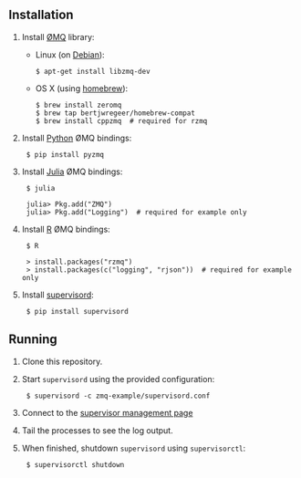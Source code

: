 Installation
------------

1. Install [ØMQ](http://zeromq.org/) library:
      - Linux (on [Debian](http://debian.org/)):

            $ apt-get install libzmq-dev

      - OS X (using [homebrew](http://brew.sh/)):

            $ brew install zeromq
            $ brew tap bertjwregeer/homebrew-compat
            $ brew install cppzmq  # required for rzmq

2. Install [Python](http://python.org/) ØMQ bindings:

        $ pip install pyzmq

3. Install [Julia](http://julialang.org/) ØMQ bindings:

        $ julia

        julia> Pkg.add("ZMQ")
        julia> Pkg.add("Logging")  # required for example only

4. Install [R](http://r-project.org/) ØMQ bindings:

        $ R

        > install.packages("rzmq")
        > install.packages(c("logging", "rjson"))  # required for example only

5. Install [supervisord](http://supervisord.org/):

        $ pip install supervisord


Running
-------

1. Clone this repository.

2. Start `supervisord` using the provided configuration:

        $ supervisord -c zmq-example/supervisord.conf

3. Connect to the [supervisor management page](http://localhost:9001/)

4. Tail the processes to see the log output.

5. When finished, shutdown `supervisord` using `supervisorctl`:

        $ supervisorctl shutdown
